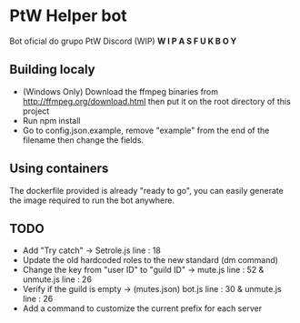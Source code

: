 # PtW Helper bot
Bot oficial do grupo PtW Discord (WIP) **W I P  A S  F U K  B O Y**

## Building localy
* (Windows Only) Download the ffmpeg binaries from http://ffmpeg.org/download.html then put it on the root directory of this project
* Run npm install
* Go to config.json.example, remove "example" from the end of the filename then change the fields.

## Using containers
The dockerfile provided is already "ready to go", you can easily generate the image required to run the bot anywhere.

## TODO
* Add "Try catch" -> Setrole.js line : 18
* Update the old hardcoded roles to the new standard (dm command)
* Change the key from "user ID" to "guild ID" -> mute.js line : 52 & unmute.js line : 26
* Verify if the guild is empty -> (mutes.json) bot.js line : 30 & unmute.js line : 26
* Add a command to customize the current prefix for each server

